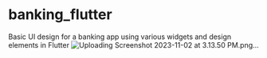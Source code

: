 # banking_flutter
Basic UI design for a banking app using various widgets and design elements in Flutter
![Uploading Screenshot 2023-11-02 at 3.13.50 PM.png…]()
